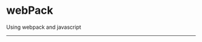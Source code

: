 # webPack

Using webpack and javascript

------------------------------------------------------------------------------------------------------------------------------------------
